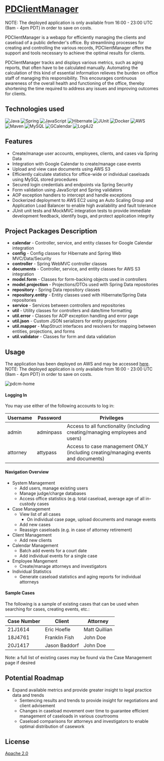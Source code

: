 # [PDClientManager](http://pdcm-alb-1-1934426545.us-west-2.elb.amazonaws.com/pdclientmanager)
NOTE: The deployed application is only available from 16:00 - 23:00 UTC (9am - 4pm PDT) in order to save on costs.

PDClientManager is a webapp for efficiently managing the clients and caseload of a public defender's office. By streamlining processes for creating and controlling the various records, PDClientManager offers the support and tools necessary to achieve the optimal results for clients.

PDClientManager tracks and displays various metrics, such as aging reports, that often have to be calculated manually. Automating the calculation of this kind of essential information relieves the burden on office staff of managing this responsibility. This encourages continuous awareness of the overall health and functioning of the office, thereby shortening the time required to address any issues and improving outcomes for clients.

## Technologies used

![Java](https://img.shields.io/badge/-Java-brightgreen) ![Spring](https://img.shields.io/badge/-Spring_Framework_[Data,_Security,_AOP]-blue) ![JavaScript](https://img.shields.io/badge/-JavaScript-lightgrey) ![Hibernate](https://img.shields.io/badge/-Hibernate-9cf) ![JUnit](https://img.shields.io/badge/-JUnit-red) ![Docker](https://img.shields.io/badge/-Docker-0fffa3) ![AWS](https://img.shields.io/badge/-AWS_[EC2,_S3]-071942) ![Maven](https://img.shields.io/badge/-Maven-yellow) ![MySQL](https://img.shields.io/badge/-MySQL-blueviolet) ![GCalendar](https://img.shields.io/badge/-Google_Calendar_API-orange) ![Log4J2](https://img.shields.io/badge/-Log4J2-yellowgreen)

## Features

* Create/manage user accounts, employees, clients, and cases via Spring Data
* Integration with Google Calendar to create/manage case events
* Upload and view case documents using AWS S3
* Efficiently calculate statistics for office-wide or individual caseloads using MySQL stored procedures
* Secured login credentials and endpoints via Spring Security
* Form validation using JavaScript and Spring validators
* AOP exception handlers to intercept and handle exceptions
* Dockerized deployment to AWS EC2 using an Auto Scaling Group and Application Load Balancer to enable high availability and fault tolerance
* JUnit unit tests and MockMVC integration tests  to provide immediate development feedback, identify bugs, and protect application integrity

## Project Packages Description

* **calendar** - Controller, service, and entity classes for Google Calendar integration
* **config** - Config classes for Hibernate and Spring Web MVC/Data/Security
* **controller** - Spring WebMVC controller classes
* **documents** - Controller, service, and entity classes for AWS S3 integration
* **model.form** - Classes for form-backing objects used in controllers
* **model.projection** - Projections/DTOs used with Spring Data repositories
* **repository** - Spring Data repository classes
* **repository.entity** - Entity classes used with Hibernate/Spring Data repositories
* **service** - Services between controllers and repositories
* **util** - Utility classes for controllers and date/time formatting
* **util.error** - Classes for AOP exception handling and error page
* **util.json** - Custom JSON serializers for entity projections
* **util.mapper** - MapStruct interfaces and resolvers for mapping between entities, projections, and forms
* **util.validator** - Classes for form and data validation

## Usage

The application has been deployed on AWS and may be accessed [here](http://pdcm-alb-1-1934426545.us-west-2.elb.amazonaws.com/pdclientmanager).
NOTE: The deployed application is only available from 16:00 - 23:00 UTC (9am - 4pm PDT) in order to save on costs.

![pdcm-home](https://user-images.githubusercontent.com/38482544/167959086-437e9d8a-3c6f-4030-86e2-682fefae6999.PNG)

#### Logging In

You may use either of the following accounts to log in:

| Username       | Password           | Privileges  |
| ------------- |-------------| -----|
| admin      | adminpass | Access to all functionality (including creating/managing employees and users) |
| attorney    | attypass      |   Access to case management ONLY (including creating/managing events and documents) |

#### Navigation Overview

* System Management
    * Add users, manage existing users
    * Manage judge/charge databases
    * Access office statistics (e.g. total caseload, average age of all in-custody cases
* Case Management
    * View list of all cases
        * On individual case page, upload documents and manage events
    * Add new cases
    * Reassign caseloads (e.g. in case of attorney retirement)
* Client Management
    * Add new clients
* Calendar Management
    * Batch add events for a court date
    * Add individual events for a single case
* Employee Mangement
    * Create/manage attorneys and investigators
* Individual Statistics
    * Generate caseload statistics and aging reports for individual attorneys

#### Sample Cases

The following is a sample of existing cases that can be used when searching for cases, creating events, etc.:

| Case Number        | Client           | Attorney  |
| ------------- |-------------| -----|
| 21J1614     | Eric Hoefle | Matt Quillian |
| 18J4761      | Franklin Fish  |   John Doe |
| 20J1417 | Jason Baddorf      |   John Doe |

Note: a full list of existing cases may be found via the Case Management page if desired

## Potential Roadmap

* Expand available metrics and provide greater insight to legal practice data and trends
  * Sentencing results and trends to provide insight for negotiations and client advisement
  * Changes in caseload movement over time to guarantee efficient management of caseloads in various courtrooms
  * Caseload comparisons for attorneys and investigators to enable optimal distribution of casework


## License
[Apache 2.0](https://choosealicense.com/licenses/apache-2.0/)
